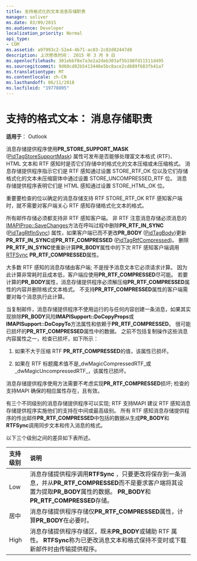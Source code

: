 ```yaml
---
title: 支持格式化的文本消息存储职责
manager: soliver
ms.date: 03/09/2015
ms.audience: Developer
localization_priority: Normal
api_type:
- COM
ms.assetid: a97993c2-52e4-4b71-ac03-2c02d82447d8
description: 上次修改时间： 2015 年 3 月 9 日
ms.openlocfilehash: 301ebbf8e7a3e2a2deb303af5b198fd11511d495
ms.sourcegitcommit: 9d60cd82b5413446e5bc8ace2cd689f683fb41a7
ms.translationtype: MT
ms.contentlocale: zh-CN
ms.lasthandoff: 06/11/2018
ms.locfileid: "19778895"
---
```

# <a name="supporting-formatted-text-message-store-responsibilities"></a>支持的格式文本： 消息存储职责

  
  
**适用于**： Outlook 
  
消息存储提供程序使用**PR_STORE_SUPPORT_MASK** ([PidTagStoreSupportMask](pidtagstoresupportmask-canonical-property.md)) 属性可发布是否能够处理富文本格式 (RTF)、 HTML 文本和 RTF 感知时是否它们存储中的格式化的文本压缩或未压缩格式。 消息存储提供程序指示它们是 RTF 感知通过设置 STORE_RTF_OK 位以及它们存储格式化的文本未压缩窗体中通过设置 STORE_UNCOMPRESSED_RTF 位。 消息存储提供程序表明它们是 HTML 感知通过设置 STORE_HTML_OK 位。
  
重要要检查的位以确定的消息存储支持 RTF STORE_RTF_OK RTF 感知客户端时，就不需要对客户端关心 RTF 感知存储格式化文本的格式。 
  
所有邮件存储必须都支持非 RTF 感知客户端。 非 RTF 注意消息存储必须消息的[IMAPIProp::SaveChanges](imapiprop-savechanges.md)方法在呼叫过程中删除**PR_RTF_IN_SYNC** ([PidTagRtfInSync](pidtagrtfinsync-canonical-property.md)) 属性，如果客户端已而不更改**PR_BODY** ([PidTagBody](pidtagbody-canonical-property.md))更新**PR_RTF_IN_SYNC**或**PR_RTF_COMPRESSED** ([PidTagRtfCompressed](pidtagrtfcompressed-canonical-property.md))。 删除**PR_RTF_IN_SYNC**使重新计算**PR_BODY**属性中的下次 RTF 感知客户端调用[RTFSync](rtfsync.md) **PR_RTF_COMPRESSED**属性。 
  
大多数 RTF 感知的消息存储由客户端; 不是授予消息文本它必须请求计算。 因为此计算非常耗时且成本低，客户端应使用**PR_RTF_COMPRESSED**尽可能。 若要计算的**PR_BODY**属性，消息存储提供程序必须解压缩**PR_RTF_COMPRESSED**属性的内容并删除格式文本格式。 不支持**PR_RTF_COMPRESSED**属性的客户端需要对每个消息执行此计算。 
  
当复制邮件，消息存储提供程序不使用运行的与任何内容创建一条消息，如果其实现排除**PR_BODY**风险**IMAPISupport::DoCopyProps**或**IMAPISupport::DoCopyTo**方法属性和依赖于**PR_RTF_COMPRESSED**。 很可能已损坏的**PR_RTF_COMPRESSED**属性中的数据。 之前不包括复制操作这些消息内容属性之一，检查已损坏，如下所示： 
  
1. 如果不大于压缩 RTF **PR_RTF_COMPRESSED**的值，该属性已损坏。 
    
2. 如果在 RTF 标题魔术值不是_dwMagicCompressedRTF_或_dwMagicUncompressedRTF_，该属性已损坏。
    
消息存储提供程序使用方法需要不考虑实现**PR_RTF_COMPRESSED**损坏; 检查的支持MAPI 确保的相应属性存在，且有效。 
  
有三个不同级别的消息存储提供程序可以实现; RTF 支持MAPI 建议 RTF 感知消息存储提供程序实施他们的支持在中间或最高级别。 所有 RTF 感知消息存储提供程序的传出邮件**PR_RTF_COMPRESSED**中包括的数据从生成**PR_BODY**和**RTFSync**调用同步文本和传入消息的格式。 
  
以下三个级别之间的差异如下表所述。 
  
|**支持级别**|**说明**|
|:-----|:-----|
|Low  <br/> |消息存储提供程序调用**RTFSync** ，只要更改将保存到一条消息，并从**PR_RTF_COMPRESSED**而不是要求客户端将其设置为提取**PR_BODY**属性的数据。 **PR_BODY**和**PR_RTF_COMPRESSED**存储。  <br/> |
|居中  <br/> |消息存储提供程序存储仅**PR_RTF_COMPRESSED**属性，计算**PR_BODY**在必要时。  <br/> |
|High  <br/> |消息存储提供程序存储区，既未**PR_BODY**或辅助 RTF 属性。 **RTFSync**称为已更改消息文本和格式保持不变时或下载新邮件时由传输提供程序。  <br/> |
   

